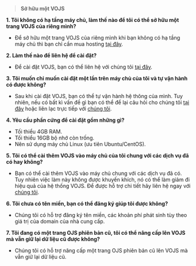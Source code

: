 > **Sở hữu một VOJS**

**1. Tôi không có hạ tầng máy chủ, làm thế nào để tôi có thể sở hữu một trang VOJS của riêng mình?**
-  Để sở hữu một trang VOJS của riêng mình khi bạn không có hạ tầng máy chủ thì bạn chỉ cần mua hosting [tại đây](https://www.hostinger.vn/). 

**2. Làm thế nào để liên hệ để cài đặt?**
- Để cài đặt VOJS, bạn có thể liên hệ với chúng tôi [tại đây](/).

**3. Tôi muốn chỉ muốn cài đặt một lần trên máy chủ của tôi và tự vận hành có được không?**
- Sau khi cài đặt VOJS, bạn có thể tự vận hành hệ thông của mình. Tuy nhiên, nếu có bất kì vấn đề gì bạn có thể để lại câu hỏi cho chúng tôi [tại đây](/) hoặc liên lạc trực tiếp với [chúng tôi](/).

**4. Yêu cầu phần cứng để cài đặt gồm những gì?**
- Tối thiểu 4GB RAM.
- Tối thiểu 16GB bộ nhớ còn trống.
- Nên sử dụng máy chủ Linux (ưu tiên Ubuntu/CentOS).

**5. Tôi có thể cài thêm VOJS vào máy chủ của tôi chung với các dịch vụ đã có hay không?**
- Bạn có thể cài thêm VOJS vào máy chủ chung với các dịch vụ đã có. Tuy nhiên việc làm này không được khuyến khích, nó có thể làm giảm đi hiệu quả của hệ thống VOJS. Để được hỗ trợ chi tiết hãy liên hệ ngay với [chúng tôi](/).

**6. Tôi chưa có tên miền, bạn có thể đăng ký giúp tôi được không?**
- Chúng tôi có hỗ trợ đăng ký tên miền, các khoản phí phát sinh tùy theo giá trị của domain của nhà cung cấp.

**7. Tôi đang có một trang OJS phiên bản cũ, tôi có thể nâng cấp lên VOJS mà vẫn giữ lại dữ liệu cũ được không?**
- Chúng tôi có hỗ trợ nâng cấp một trang OJS phiên bản cũ lên VOJS mà vẫn giữ lại dữ liệu cũ.